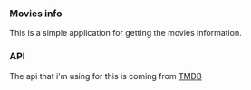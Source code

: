 ### Movies info

This is a simple application for getting the movies information.

### API

The api that i'm using for this is coming from [TMDB](https://developers.themoviedb.org/3/getting-started/introduction)
